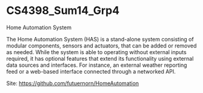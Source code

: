 CS4398_Sum14_Grp4
=================

Home Automation System


The Home Automation System (HAS) is a stand-alone system consisting of modular components, sensors and actuators, that can be added or removed as needed. While the system is able to operating without external inputs required, it has optional features that extend its functionality using external data sources and interfaces. For instance, an external weather reporting feed or a web-based interface connected through a networked API.

Site: https://github.com/futuernorn/HomeAutomation 